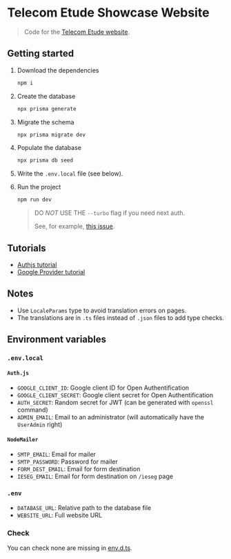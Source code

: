 # Telecom Etude Showcase Website

> Code for the [Telecom Etude website](http://telecom-etude.fr).

## Getting started

1. Download the dependencies

    ```sh
    npm i 
    ```

2. Create the database

    ```sh
    npx prisma generate
    ```

3. Migrate the schema

    ```sh
    npx prisma migrate dev
    ```

4. Populate the database

    ```sh
    npx prisma db seed
    ```

5. Write the `.env.local` file (see below).
6. Run the project

    ```sh
    npm run dev
    ```

    > DO *NOT* USE THE `--turbo` flag if you need next auth.
    >
    > See, for example, [this issue](https://github.com/nextauthjs/next-auth/issues/11674).

## Tutorials

- [Authjs tutorial](https://www.youtube.com/watch?v=1MTyCvS05V4)
- [Google Provider tutorial](https://www.youtube.com/watch?v=Rs8018RO5YQ)

## Notes

- Use `LocaleParams` type to avoid translation errors on pages.
- The translations are in `.ts` files instead of `.json` files to add type checks.
 
## Environment variables

### `.env.local`

#### `Auth.js`

- `GOOGLE_CLIENT_ID`: Google client ID for Open Authentification
- `GOOGLE_CLIENT_SECRET`: Google client secret for Open Authentification
- `AUTH_SECRET`: Random secret for JWT (can be generated with `openssl` command)
- `ADMIN_EMAIL`: Email to an administrator (will automatically have the `UserAdmin` right)

#### `NodeMailer`

- `SMTP_EMAIL`: Email for mailer
- `SMTP_PASSWORD`: Password for mailer
- `FORM_DEST_EMAIL`: Email for form destination
- `IESEG_EMAIL`: Email for form destination on `/ieseg` page

### `.env`

- `DATABASE_URL`: Relative path to the database file
- `WEBSITE_URL`: Full website URL

### Check

You can check none are missing in [env.d.ts](./env.d.ts).
